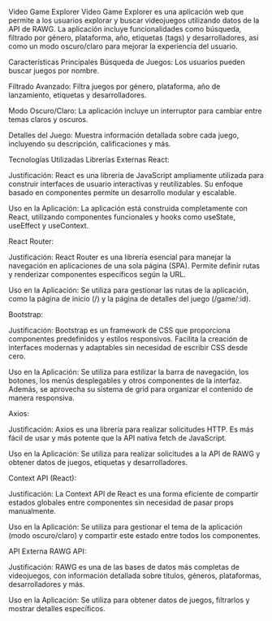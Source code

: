 Video Game Explorer
Video Game Explorer es una aplicación web que permite a los usuarios explorar y buscar videojuegos utilizando datos de la API de RAWG. La aplicación incluye funcionalidades como búsqueda, filtrado por género, plataforma, año, etiquetas (tags) y desarrolladores, así como un modo oscuro/claro para mejorar la experiencia del usuario.

Características Principales
Búsqueda de Juegos: Los usuarios pueden buscar juegos por nombre.

Filtrado Avanzado: Filtra juegos por género, plataforma, año de lanzamiento, etiquetas y desarrolladores.

Modo Oscuro/Claro: La aplicación incluye un interruptor para cambiar entre temas claros y oscuros.

Detalles del Juego: Muestra información detallada sobre cada juego, incluyendo su descripción, calificaciones y más.

Tecnologías Utilizadas
Librerías Externas
React:

Justificación: React es una librería de JavaScript ampliamente utilizada para construir interfaces de usuario interactivas y reutilizables. Su enfoque basado en componentes permite un desarrollo modular y escalable.

Uso en la Aplicación: La aplicación está construida completamente con React, utilizando componentes funcionales y hooks como useState, useEffect y useContext.

React Router:

Justificación: React Router es una librería esencial para manejar la navegación en aplicaciones de una sola página (SPA). Permite definir rutas y renderizar componentes específicos según la URL.

Uso en la Aplicación: Se utiliza para gestionar las rutas de la aplicación, como la página de inicio (/) y la página de detalles del juego (/game/:id).

Bootstrap:

Justificación: Bootstrap es un framework de CSS que proporciona componentes predefinidos y estilos responsivos. Facilita la creación de interfaces modernas y adaptables sin necesidad de escribir CSS desde cero.

Uso en la Aplicación: Se utiliza para estilizar la barra de navegación, los botones, los menús desplegables y otros componentes de la interfaz. Además, se aprovecha su sistema de grid para organizar el contenido de manera responsiva.

Axios:

Justificación: Axios es una librería para realizar solicitudes HTTP. Es más fácil de usar y más potente que la API nativa fetch de JavaScript.

Uso en la Aplicación: Se utiliza para realizar solicitudes a la API de RAWG y obtener datos de juegos, etiquetas y desarrolladores.

Context API (React):

Justificación: La Context API de React es una forma eficiente de compartir estados globales entre componentes sin necesidad de pasar props manualmente.

Uso en la Aplicación: Se utiliza para gestionar el tema de la aplicación (modo oscuro/claro) y compartir este estado entre todos los componentes.

API Externa
RAWG API:

Justificación: RAWG es una de las bases de datos más completas de videojuegos, con información detallada sobre títulos, géneros, plataformas, desarrolladores y más.

Uso en la Aplicación: Se utiliza para obtener datos de juegos, filtrarlos y mostrar detalles específicos.
